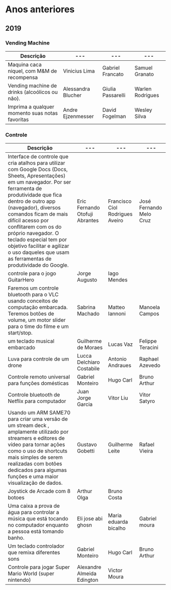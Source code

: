 # Anos anteriores

## 2019

### Vending Machine

| Descrição                                        | ---                | ---               | ---              |
| ---                                              | ---                | ---               | ---              |
| Maquina caca niquel, com M&M de recompensa       | Vinicius Lima      | Gabriel Francato  | Samuel Granato   |
| Vending machine de drinks (alcoólicos ou não).   | Alessandra Blucher | Giulia Passarelli | Warlen Rodrigues |
| Imprima a qualquer momento suas notas favoritas | Andre Ejzenmesser  | David Fogelman    | Wesley Silva     |

### Controle

| Descrição                                                                                                                                                                                                                                                                                                                                                                                                                 | ---                            | ---                             | ---                     |
| ---                                                                                                                                                                                                                                                                                                                                                                                                                       | ---                            | ---                             | ---                     |
| Interface de controle que cria atalhos para utilizar com Google Docs (Docs, Sheets, Apresentações) em um navegador. Por ser ferramenta de produtividade que fica dentro de outro app (navegador), diversos comandos ficam de mais difícil acesso por conflitarem com os do próprio navegador. O teclado especial tem por objetivo facilitar e agilizar o uso daqueles que usam as ferramentas de produtividade do Google. | Eric Fernando Otofuji Abrantes | Francisco Ciol Rodrigues Aveiro | José Fernando Melo Cruz |
| controle para o jogo GuitarHero                                                                                                                                                                                                                                                                                                                                                                                           | Jorge Augusto                  | Iago Mendes                     |                         |
| Faremos um controle bluetooth para o VLC usando conceitos de computação embarcada. Teremos botões de volume, um motor slider para o time do filme e um start/stop.                                                                                                                                                                                                                                                        | Sabrina Machado                | Matteo Iannoni                  | Manoela Campos          |
| um teclado musical embarcado                                                                                                                                                                                                                                                                                                                                                                                              | Guilherme de Moraes            | Lucas Vaz                       | Felippe Teracini        |
| Luva para controle de um drone                                                                                                                                                                                                                                                                                                                                                                                            | Lucca Delchiaro Costabile      | Antonio Andraues                | Raphael Azevedo         |
| Controle remoto universal para funções domésticas                                                                                                                                                                                                                                                                                                                                                                         | Gabriel Monteiro               | Hugo Carl                       | Bruno Arthur            |
| Controle bluetooth de Netflix para computador                                                                                                                                                                                                                                                                                                                                                                             | Juan Jorge Garcia              | Vitor Liu                       | Vitor Satyro            |
| Usando um ARM SAME70 para criar uma versão de um stream deck , amplamente utilizado por streamers e editores de vídeo para tornar ações como o uso de shortcuts mais simples de serem realizadas com botões dedicados para algumas funções e uma maior visualização de dados.                                                                                                                                             | Gustavo Gobetti                | Guilherme Leite                 | Rafael Vieira           |
| Joystick de Arcade com 8 botoes                                                                                                                                                                                                                                                                                                                                                                                           | Arthur Olga                    | Bruno Costa                     |                         |
| Uma caixa a prova de água para controlar a música que está tocando no computador enquanto a pessoa está tomando banho.                                                                                                                                                                                                                                                                                                    | Eli jose abi ghosn             | Maria eduarda bicalho           | Gabriel moura           |
| Um teclado controlador que remixa diferentes sons                                                                                                                                                                                                                                                                                                                                                                         | Gabriel Monteiro               | Hugo Carl                       | Bruno Arthur            |
| Controle para jogar Super Mario World (super nintendo)                                                                                                                                                                                                                                                                                                                                                                    | Alexandre Almeida Edington     | Victor Moura                    |                         |
